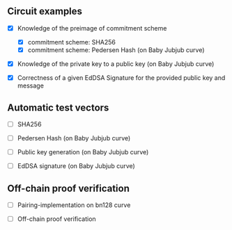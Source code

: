 ## Circuit examples

- [x] Knowledge of the preimage of commitment scheme
    * [x] commitment scheme: SHA256
    * [x] commitment scheme: Pedersen Hash (on Baby Jubjub curve)

- [x] Knowledge of the private key to a public key (on Baby Jubjub curve) 

- [x] Correctness of a given EdDSA Signature for the provided public key and message
 
## Automatic test vectors

- [ ] SHA256 

- [ ] Pedersen Hash (on Baby Jubjub curve) 

- [ ] Public key generation (on Baby Jubjub curve) 

- [ ] EdDSA signature (on Baby Jubjub curve) 

## Off-chain proof verification

- [ ] Pairing-implementation on bn128 curve

- [ ] Off-chain proof verification 
